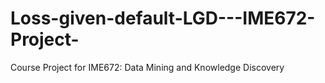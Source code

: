 # Loss-given-default-LGD---IME672-Project-
Course Project for IME672: Data Mining and Knowledge Discovery
